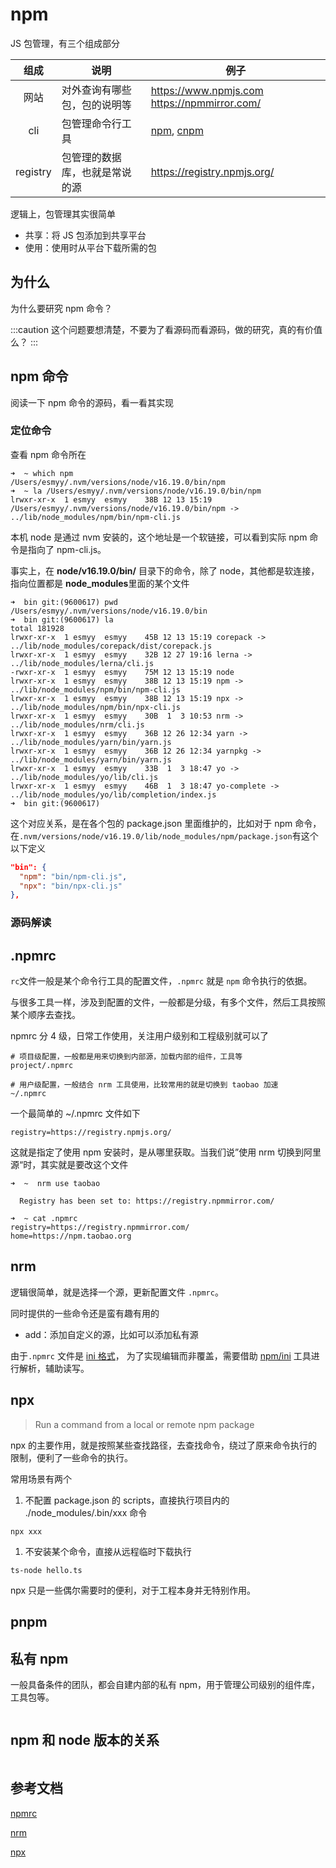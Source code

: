 # npm

JS 包管理，有三个组成部分

|   组成   | 说明                           | 例子                                                                    |
| :------: | ------------------------------ | ----------------------------------------------------------------------- |
|   网站   | 对外查询有哪些包，包的说明等   | <https://www.npmjs.com> <https://npmmirror.com/>                        |
|   cli    | 包管理命令行工具               | [npm](https://github.com/npm/cli), [cnpm](https://github.com/cnpm/cnpm) |
| registry | 包管理的数据库，也就是常说的源 | <https://registry.npmjs.org/>                                           |

逻辑上，包管理其实很简单

- 共享：将 JS 包添加到共享平台
- 使用：使用时从平台下载所需的包

## 为什么

为什么要研究 npm 命令？

:::caution
这个问题要想清楚，不要为了看源码而看源码，做的研究，真的有价值么？
:::

## npm 命令

阅读一下 npm 命令的源码，看一看其实现

### 定位命令

查看 npm 命令所在

```shell
➜  ~ which npm
/Users/esmyy/.nvm/versions/node/v16.19.0/bin/npm
➜  ~ la /Users/esmyy/.nvm/versions/node/v16.19.0/bin/npm
lrwxr-xr-x  1 esmyy  esmyy    38B 12 13 15:19 /Users/esmyy/.nvm/versions/node/v16.19.0/bin/npm -> ../lib/node_modules/npm/bin/npm-cli.js
```

本机 node 是通过 nvm 安装的，这个地址是一个软链接，可以看到实际 npm 命令是指向了 npm-cli.js。

事实上，在 **node/v16.19.0/bin/** 目录下的命令，除了 node，其他都是软连接，指向位置都是 **node_modules**里面的某个文件

```shell
➜  bin git:(9600617) pwd
/Users/esmyy/.nvm/versions/node/v16.19.0/bin
➜  bin git:(9600617) la
total 181928
lrwxr-xr-x  1 esmyy  esmyy    45B 12 13 15:19 corepack -> ../lib/node_modules/corepack/dist/corepack.js
lrwxr-xr-x  1 esmyy  esmyy    32B 12 27 19:16 lerna -> ../lib/node_modules/lerna/cli.js
-rwxr-xr-x  1 esmyy  esmyy    75M 12 13 15:19 node
lrwxr-xr-x  1 esmyy  esmyy    38B 12 13 15:19 npm -> ../lib/node_modules/npm/bin/npm-cli.js
lrwxr-xr-x  1 esmyy  esmyy    38B 12 13 15:19 npx -> ../lib/node_modules/npm/bin/npx-cli.js
lrwxr-xr-x  1 esmyy  esmyy    30B  1  3 10:53 nrm -> ../lib/node_modules/nrm/cli.js
lrwxr-xr-x  1 esmyy  esmyy    36B 12 26 12:34 yarn -> ../lib/node_modules/yarn/bin/yarn.js
lrwxr-xr-x  1 esmyy  esmyy    36B 12 26 12:34 yarnpkg -> ../lib/node_modules/yarn/bin/yarn.js
lrwxr-xr-x  1 esmyy  esmyy    33B  1  3 18:47 yo -> ../lib/node_modules/yo/lib/cli.js
lrwxr-xr-x  1 esmyy  esmyy    46B  1  3 18:47 yo-complete -> ../lib/node_modules/yo/lib/completion/index.js
➜  bin git:(9600617)
```

这个对应关系，是在各个包的 package.json 里面维护的，比如对于 npm 命令，在`.nvm/versions/node/v16.19.0/lib/node_modules/npm/package.json`有这个以下定义

```json
"bin": {
  "npm": "bin/npm-cli.js",
  "npx": "bin/npx-cli.js"
},
```

### 源码解读

## .npmrc

`rc`文件一般是某个命令行工具的配置文件，`.npmrc` 就是 `npm` 命令执行的依据。

与很多工具一样，涉及到配置的文件，一般都是分级，有多个文件，然后工具按照某个顺序去查找。

npmrc 分 4 级，日常工作使用，关注用户级别和工程级别就可以了

```shell
# 项目级配置，一般都是用来切换到内部源，加载内部的组件，工具等
project/.npmrc

# 用户级配置，一般结合 nrm 工具使用，比较常用的就是切换到 taobao 加速
~/.npmrc
```

一个最简单的 ~/.npmrc 文件如下

```shell
registry=https://registry.npmjs.org/
```

这就是指定了使用 npm 安装时，是从哪里获取。当我们说”使用 nrm 切换到阿里源“时，其实就是要改这个文件

```shell
➜  ~  nrm use taobao

  Registry has been set to: https://registry.npmmirror.com/

➜  ~ cat .npmrc
registry=https://registry.npmmirror.com/
home=https://npm.taobao.org
```

## nrm

逻辑很简单，就是选择一个源，更新配置文件 `.npmrc`。

同时提供的一些命令还是蛮有趣有用的

- add：添加自定义的源，比如可以添加私有源

由于`.npmrc` 文件是 [ini 格式](https://baike.baidu.com/item/ini%E6%96%87%E4%BB%B6/9718973)，
为了实现编辑而非覆盖，需要借助 [npm/ini](https://github.com/npm/ini) 工具进行解析，辅助读写。

## npx

> Run a command from a local or remote npm package

npx 的主要作用，就是按照某些查找路径，去查找命令，绕过了原来命令执行的限制，便利了一些命令的执行。

常用场景有两个

1. 不配置 package.json 的 scripts，直接执行项目内的 ./node_modules/.bin/xxx 命令

```shell
npx xxx
```

1. 不安装某个命令，直接从远程临时下载执行

```shell
ts-node hello.ts
```

npx 只是一些偶尔需要时的便利，对于工程本身并无特别作用。

## pnpm

## 私有 npm

一般具备条件的团队，都会自建内部的私有 npm，用于管理公司级别的组件库，工具包等。

```

```

## npm 和 node 版本的关系

```

```

## 参考文档

[npmrc](https://docs.npmjs.com/cli/v9/configuring-npm/npmrc)

[nrm](https://github.com/Pana/nrm)

[npx](https://github.com/zkat/npx)
